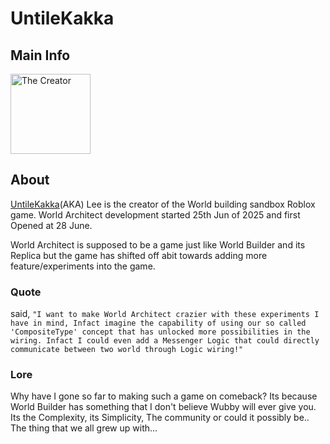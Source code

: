 # UntileKakka

## Main Info
<img class="" src="https://t2.rbxcdn.com/30DAY-AvatarHeadshot-17441E080E9DD79F37219DC82B709BB6-Png" alt="The Creator" style="width:128px;height:128px;">

## About
[UntileKakka](https://www.roblox.com/users/159871912/profile)(AKA) Lee is the creator of the World building sandbox Roblox game. World Architect development started 25th Jun of 2025 and first Opened at 28 June. 

World Architect is supposed to be a game just like World Builder and its Replica but the game has shifted off abit towards adding more feature/experiments into the game.

### Quote
said, `"I want to make World Architect crazier with these experiments I have in mind, Infact imagine the capability of using our so called 'CompositeType' concept that has unlocked more possibilities in the wiring. Infact I could even add a Messenger Logic that could directly communicate between two world through Logic wiring!"`

### Lore
Why have I gone so far to making such a game on comeback? Its because World Builder has something that I don't believe Wubby will ever give you. Its the Complexity, its Simplicity, The community or could it possibly be.. The thing that we all grew up with...